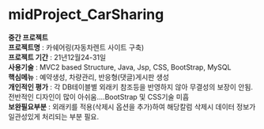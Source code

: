 # midProject_CarSharing
<B>중간 프로젝트</B><BR>
<B>프로젝트명</B> : 카쉐어링(자동차렌트 사이트 구축)<BR>
<B>프로젝트 기간</B> : 21년12월24-31일<BR>
<B>사용기술</B> : MVC2 based Structure, Java, Jsp, CSS, BootStrap, MySQL<BR>
<B>핵심메뉴</B> : 예약생성, 차량관리, 반응형(댓글)게시판 생성<BR>
<B>개인적인 평가</B> : 각 DB테이블별 외래키 참조등을 반영하지 않아 무결성의 보장이 안됨.<BR>
                전반적인 디자인이 많이 아쉬움....BootStrap 및 CSS기술 미흡<BR>
<B>보완필요부분</B> : 외래키를 적용(삭제시 옵션을 추가)하여 해당칼럼 삭제시 데이터 정보가 일관성있게 처리되는 부분 필요.
